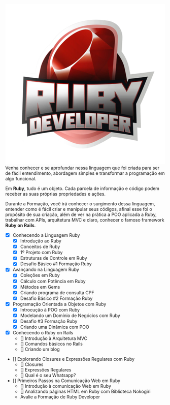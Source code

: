 ![](img/logo_formacao_ruby_dio.png)
Venha conhecer e se aprofundar nessa linguagem que
foi criada para ser de fácil entendimento, abordagem
simples e transformar a programação em algo funcional.

Em **Ruby**, tudo é um objeto. Cada parcela de informação
e código podem receber as suas próprias propriedades e ações.

Durante a Formação, você irá conhecer o surgimento
dessa linguagem, entender como é fácil criar e
manipular seus códigos, afinal esse foi o propósito
de sua criação, além de ver na prática a POO aplicada a
Ruby, trabalhar com APIs, arquitetura MVC e claro,
conhecer o famoso framework **Ruby on Rails**.

- [x] Conhecendo a Linguagem Ruby
  * [x] Introdução ao Ruby
  * [x] Conceitos de Ruby
  * [x] 1º Projeto com Ruby
  * [x] Estruturas de Controle em Ruby
  * [x] Desafio Básico #1 Formação Ruby
- [x] Avançando na Linguagem Ruby
  * [x] Coleções em Ruby
  * [x] Cálculo com Potência em Ruby
  * [x] Métodos em Gems
  * [x] Criando programa de consulta CPF
  * [x] Desafio Básico #2 Formação Ruby
- [x] Programação Orientada a Objetos com Ruby
  * [x] Introcução à POO com Ruby
  * [x] Modelando um Domínio de Negócios com Ruby
  * [x] Desafio #3 Formação Ruby
  * [x] Criando uma Dinâmica com POO 
- [x] Conhecendo o Ruby on Rails
  * [] Introdução à Arquitetura MVC
  * [] Comandos básicos no Rails
  * [] Criando um blog
- [] Explorando Closures e Expressões Regulares com Ruby
  * [] Closures
  * [] Expressões Regulares
  * [] Qual é o seu Whatsapp?
- [] Primeiros Passos na Comunicação Web em Ruby
  * [] Introdução à comunicação Web em Ruby
  * [] Analizando páginas HTML em Ruby com Biblioteca Nokogiri
  * Avalie a Formação de Ruby Developer